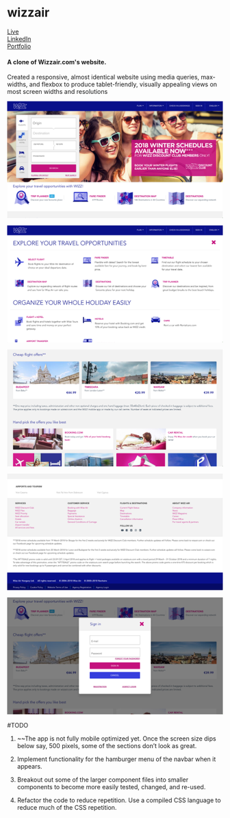 # wizzair

<a href="https://ktruong88.github.io/wizzair-app/">Live</a> <br>
<a href="https://www.linkedin.com/in/ktruong01/">LinkedIn</a> <br>
<a href="https://ktruong88.github.io/">Portfolio</a>

<h4>A clone of Wizzair.com's website.</h4>
<p>Created a responsive, almost identical website using media queries, max-widths, and flexbox to produce tablet-friendly, visually appealing views on most screen widths and resolutions</p>


![screenshot of homepage](https://github.com/KTruong88/wizzair/blob/master/images/ss1.png)

![screenshot of modal](https://github.com/KTruong88/wizzair/blob/master/images/ss5.png)

![screenshot of body](https://github.com/KTruong88/wizzair/blob/master/images/ss3.png)

![screenshot of footer](https://github.com/KTruong88/wizzair/blob/master/images/ss4.png)

![screenshot of modal](https://github.com/KTruong88/wizzair/blob/master/images/ss6.png)

#TODO

1. ~~The app is not fully mobile optimized yet. Once the screen size dips below say, 500 pixels, some of the sections don’t look as great.

2. Implement functionality for the hamburger menu of the navbar when it appears.

4. Breakout out some of the larger component files into smaller components to become more easily tested, changed, and re-used.

3. Refactor the code to reduce repetition. Use a compiled CSS language to reduce much of the CSS repetition.
